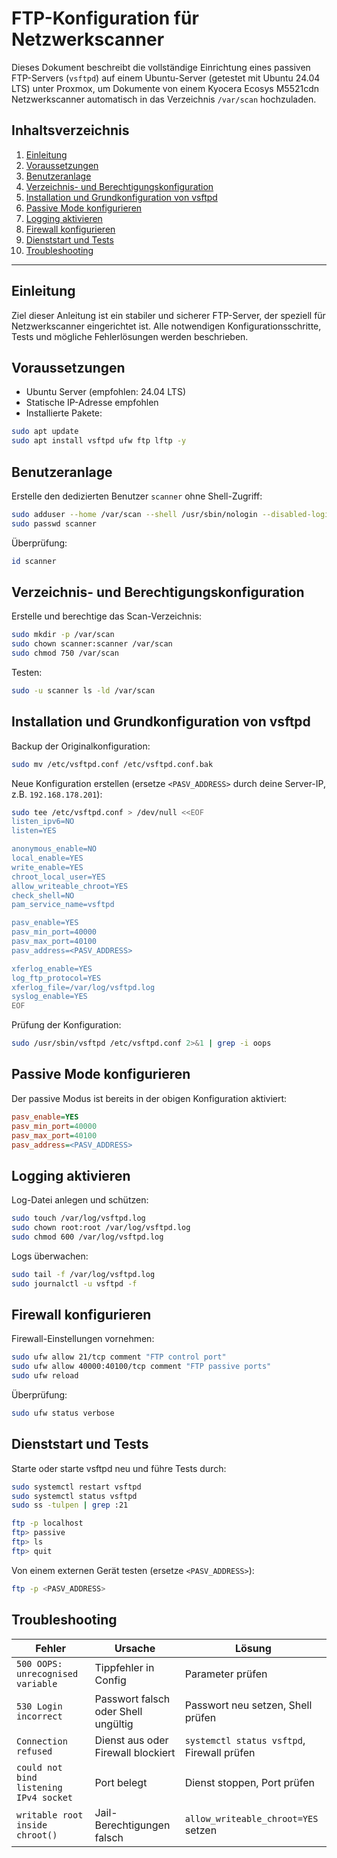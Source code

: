 # FTP-Konfiguration für Netzwerkscanner

Dieses Dokument beschreibt die vollständige Einrichtung eines passiven FTP-Servers (`vsftpd`) auf einem Ubuntu-Server (getestet mit Ubuntu 24.04 LTS) unter Proxmox, um Dokumente von einem Kyocera Ecosys M5521cdn Netzwerkscanner automatisch in das Verzeichnis `/var/scan` hochzuladen.

## Inhaltsverzeichnis

1. [Einleitung](#einleitung)
2. [Voraussetzungen](#voraussetzungen)
3. [Benutzeranlage](#benutzeranlage)
4. [Verzeichnis- und Berechtigungskonfiguration](#verzeichnis--und-berechtigungskonfiguration)
5. [Installation und Grundkonfiguration von vsftpd](#installation-und-grundkonfiguration-von-vsftpd)
6. [Passive Mode konfigurieren](#passive-mode-konfigurieren)
7. [Logging aktivieren](#logging-aktivieren)
8. [Firewall konfigurieren](#firewall-konfigurieren)
9. [Dienststart und Tests](#dienststart-und-tests)
10. [Troubleshooting](#troubleshooting)

---

## Einleitung

Ziel dieser Anleitung ist ein stabiler und sicherer FTP-Server, der speziell für Netzwerkscanner eingerichtet ist. Alle notwendigen Konfigurationsschritte, Tests und mögliche Fehlerlösungen werden beschrieben.

## Voraussetzungen

* Ubuntu Server (empfohlen: 24.04 LTS)
* Statische IP-Adresse empfohlen
* Installierte Pakete:

```bash
sudo apt update
sudo apt install vsftpd ufw ftp lftp -y
```

## Benutzeranlage

Erstelle den dedizierten Benutzer `scanner` ohne Shell-Zugriff:

```bash
sudo adduser --home /var/scan --shell /usr/sbin/nologin --disabled-login --gecos "" scanner
sudo passwd scanner
```

Überprüfung:

```bash
id scanner
```

## Verzeichnis- und Berechtigungskonfiguration

Erstelle und berechtige das Scan-Verzeichnis:

```bash
sudo mkdir -p /var/scan
sudo chown scanner:scanner /var/scan
sudo chmod 750 /var/scan
```

Testen:

```bash
sudo -u scanner ls -ld /var/scan
```

## Installation und Grundkonfiguration von vsftpd

Backup der Originalkonfiguration:

```bash
sudo mv /etc/vsftpd.conf /etc/vsftpd.conf.bak
```

Neue Konfiguration erstellen (ersetze `<PASV_ADDRESS>` durch deine Server-IP, z.B. `192.168.178.201`):

```bash
sudo tee /etc/vsftpd.conf > /dev/null <<EOF
listen_ipv6=NO
listen=YES

anonymous_enable=NO
local_enable=YES
write_enable=YES
chroot_local_user=YES
allow_writeable_chroot=YES
check_shell=NO
pam_service_name=vsftpd

pasv_enable=YES
pasv_min_port=40000
pasv_max_port=40100
pasv_address=<PASV_ADDRESS>

xferlog_enable=YES
log_ftp_protocol=YES
xferlog_file=/var/log/vsftpd.log
syslog_enable=YES
EOF
```

Prüfung der Konfiguration:

```bash
sudo /usr/sbin/vsftpd /etc/vsftpd.conf 2>&1 | grep -i oops
```

## Passive Mode konfigurieren

Der passive Modus ist bereits in der obigen Konfiguration aktiviert:

```ini
pasv_enable=YES
pasv_min_port=40000
pasv_max_port=40100
pasv_address=<PASV_ADDRESS>
```

## Logging aktivieren

Log-Datei anlegen und schützen:

```bash
sudo touch /var/log/vsftpd.log
sudo chown root:root /var/log/vsftpd.log
sudo chmod 600 /var/log/vsftpd.log
```

Logs überwachen:

```bash
sudo tail -f /var/log/vsftpd.log
sudo journalctl -u vsftpd -f
```

## Firewall konfigurieren

Firewall-Einstellungen vornehmen:

```bash
sudo ufw allow 21/tcp comment "FTP control port"
sudo ufw allow 40000:40100/tcp comment "FTP passive ports"
sudo ufw reload
```

Überprüfung:

```bash
sudo ufw status verbose
```

## Dienststart und Tests

Starte oder starte vsftpd neu und führe Tests durch:

```bash
sudo systemctl restart vsftpd
sudo systemctl status vsftpd
sudo ss -tulpen | grep :21

ftp -p localhost
ftp> passive
ftp> ls
ftp> quit
```

Von einem externen Gerät testen (ersetze `<PASV_ADDRESS>`):

```bash
ftp -p <PASV_ADDRESS>
```

## Troubleshooting

| Fehler                                 | Ursache                             | Lösung                                     |
| -------------------------------------- | ----------------------------------- | ------------------------------------------ |
| `500 OOPS: unrecognised variable`      | Tippfehler in Config                | Parameter prüfen                           |
| `530 Login incorrect`                  | Passwort falsch oder Shell ungültig | Passwort neu setzen, Shell prüfen          |
| `Connection refused`                   | Dienst aus oder Firewall blockiert  | `systemctl status vsftpd`, Firewall prüfen |
| `could not bind listening IPv4 socket` | Port belegt                         | Dienst stoppen, Port prüfen                |
| `writable root inside chroot()`        | Jail-Berechtigungen falsch          | `allow_writeable_chroot=YES` setzen        |